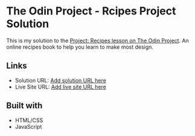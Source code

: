 # The Odin Project - Rcipes Project Solution

This is my solution to the [Project: Recipes lesson on The Odin Project](https://www.theodinproject.com/paths/foundations/courses/foundations/lessons/recipes). An online recipes book to help you learn to make most design.

## Links

- Solution URL: [Add solution URL here](https://your-solution-url.com)
- Live Site URL: [Add live site URL here](https://your-live-site-url.com)

## Built with

- HTML/CSS
- JavaScript